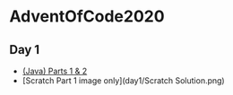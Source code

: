 # AdventOfCode2020

## Day 1
- [(Java) Parts 1 & 2](day1/day1.java)
- [Scratch Part 1 image only](day1/Scratch Solution.png)
